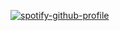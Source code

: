 [![spotify-github-profile](https://spotify-github-profile.kittinanx.com/api/view?uid=1124068400&cover_image=true&theme=default&show_offline=false&background_color=121212&interchange=false)](https://github.com/kittinan/spotify-github-profile)
